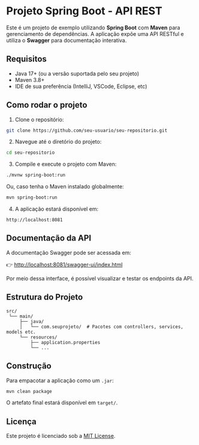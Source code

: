 # Projeto Spring Boot - API REST

Este é um projeto de exemplo utilizando **Spring Boot** com **Maven** para gerenciamento de dependências. A aplicação expõe uma API RESTful e utiliza o **Swagger** para documentação interativa.

## Requisitos

- Java 17+ (ou a versão suportada pelo seu projeto)
- Maven 3.8+
- IDE de sua preferência (IntelliJ, VSCode, Eclipse, etc)

## Como rodar o projeto

1. Clone o repositório:

```bash
git clone https://github.com/seu-usuario/seu-repositorio.git
```

2. Navegue até o diretório do projeto:

```bash
cd seu-repositorio
```

3. Compile e execute o projeto com Maven:

```bash
./mvnw spring-boot:run
```

Ou, caso tenha o Maven instalado globalmente:

```bash
mvn spring-boot:run
```

4. A aplicação estará disponível em:

```
http://localhost:8081
```

## Documentação da API

A documentação Swagger pode ser acessada em:

👉 [http://localhost:8081/swagger-ui/index.html](http://localhost:8081/swagger-ui/index.html)

Por meio dessa interface, é possível visualizar e testar os endpoints da API.

## Estrutura do Projeto

```
src/
 └── main/
     ├── java/
     │   └── com.seuprojeto/  # Pacotes com controllers, services, models etc.
     └── resources/
         ├── application.properties
         └── ...
```

## Construção

Para empacotar a aplicação como um `.jar`:

```bash
mvn clean package
```

O artefato final estará disponível em `target/`.

## Licença

Este projeto é licenciado sob a [MIT License](LICENSE).